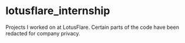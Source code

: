 # lotusflare_internship
Projects I worked on at LotusFlare. Certain parts of the code have been redacted for company privacy.

